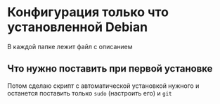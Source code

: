 # Конфигурация только что установленной Debian
В каждой папке лежит файл с описанием

## Что нужно поставить при первой установке 
Потом сделаю скрипт с автоматической установкой нужного и останется поставить только `sudo` (настроить его) и `git`
